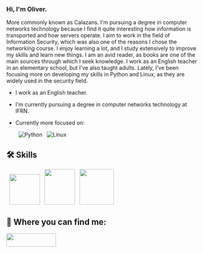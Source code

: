 ### Hi, I'm Oliver.

More commonly known as Calazans. I'm pursuing a degree in computer networks technology because I find it quite interesting how information is transported and how servers operate. I aim to work in the field of Information Security, which was also one of the reasons I chose the networking course. I enjoy learning a lot, and I study extensively to improve my skills and learn new things. I am an avid reader, as books are one of the main sources through which I seek knowledge. I work as an English teacher in an elementary school, but I've also taught adults. Lately, I've been focusing more on developing my skills in Python and Linux, as they are widely used in the security field.

 - I work as an English teacher.
 - I'm currently pursuing a degree in computer networks technology at IFRN.
 - Currently more focused on:  
    
    &nbsp;&nbsp;<img alt="Python" src="https://img.shields.io/badge/python-%2314354C.svg?style=for-the-badge&logo=python&logoColor=white"/>
    &nbsp;&nbsp;<img alt="Linux" src="https://img.shields.io/badge/Linux-FCC624?style=for-the-badge&logo=linux&logoColor=black">

## 🛠 Skills

   &nbsp;&nbsp;<img width="80" height="80" src="https://cdn.jsdelivr.net/gh/devicons/devicon/icons/python/python-original-wordmark.svg" />
   &nbsp;&nbsp;<img width="80" height="93" src="https://cdn.jsdelivr.net/gh/devicons/devicon/icons/linux/linux-original.svg" />
   &nbsp;&nbsp;<img width="90" height="93" src="https://cdn.jsdelivr.net/gh/devicons/devicon@latest/icons/php/php-original.svg" />
          

## 🔗 Where you can find me:
<a href="https://br.linkedin.com/in/oliver-calazans-28b52720b">
  <img width="130" height="35" src="https://img.shields.io/badge/linkedin-%230077B5.svg?style=for-the-badge&logo=linkedin&logoColor=white" />
</a>
